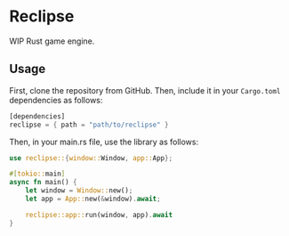 # Reclipse

WIP Rust game engine.

## Usage

First, clone the repository from GitHub. Then, include it in your `Cargo.toml` dependencies as follows:

```rust
[dependencies]
reclipse = { path = "path/to/reclipse" }
```

Then, in your main.rs file, use the library as follows:

```rust
use reclipse::{window::Window, app::App};

#[tokio::main]
async fn main() {
    let window = Window::new();
    let app = App::new(&window).await;

    reclipse::app::run(window, app).await
}
```


